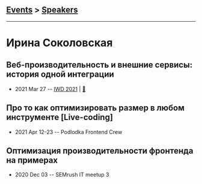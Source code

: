 ## [Events](../README.md) > [Speakers](../speakers.md)
---

# Ирина Соколовская

## Веб-производительность и внешние сервисы: история одной интеграции
- 2021 Mar 27 -- [IWD 2021](https://youtu.be/3BaikNwayIE)  | [:notebook:](https://docs.google.com/presentation/d/1erRED_4taCx4fgahpG0bCVwYIXcqSRB9mJ5DqddmaBc/edit)  
## Про то как оптимизировать размер в любом инструменте [Live-coding]
- 2021 Apr 12-23 -- Podlodka Frontend Crew    
## Оптимизация производительности фронтенда на примерах
- 2020 Dec 03 -- SEMrush IT meetup 3    
